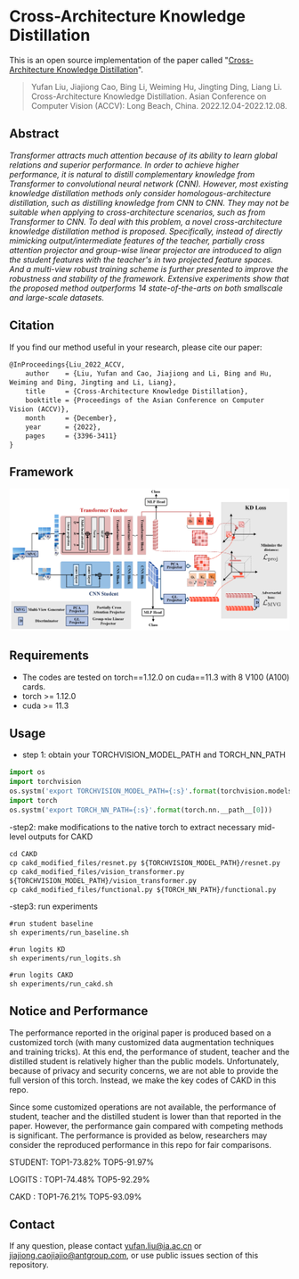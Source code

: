 # Cross-Architecture Knowledge Distillation

This is an open source implementation of the paper called "[Cross-Architecture Knowledge Distillation](https://openaccess.thecvf.com/content/ACCV2022/html/Liu_Cross-Architecture_Knowledge_Distillation_ACCV_2022_paper.html)".

> Yufan Liu, Jiajiong Cao, Bing Li, Weiming Hu, Jingting Ding, Liang Li. Cross-Architecture Knowledge Distillation. Asian Conference on Computer Vision (ACCV): Long Beach, China. 2022.12.04-2022.12.08.

## Abstract
*Transformer attracts much attention because of its ability to learn global relations and superior performance. In order to achieve higher performance, it is natural to distill complementary knowledge from Transformer to convolutional neural network (CNN). However, most existing knowledge distillation methods only consider homologous-architecture distillation, such as distilling knowledge from CNN to CNN. They may not be suitable when applying to cross-architecture scenarios, such as from Transformer to CNN. To deal with this problem, a novel cross-architecture knowledge distillation method is proposed. Specifically, instead of directly mimicking output/intermediate features of the teacher, partially cross attention projector and group-wise linear projector are introduced to align the student features with the teacher's in two projected feature spaces. And a multi-view robust training scheme is further presented to improve the robustness and stability of the framework. Extensive experiments
show that the proposed method outperforms 14 state-of-the-arts on both smallscale and large-scale datasets.*

## Citation
If you find our method useful in your research, please cite our paper: 
````
@InProceedings{Liu_2022_ACCV,
    author    = {Liu, Yufan and Cao, Jiajiong and Li, Bing and Hu, Weiming and Ding, Jingting and Li, Liang},
    title     = {Cross-Architecture Knowledge Distillation},
    booktitle = {Proceedings of the Asian Conference on Computer Vision (ACCV)},
    month     = {December},
    year      = {2022},
    pages     = {3396-3411}
}
````

## Framework
![Framework](./img/framework.png "Framework")

## Requirements

- The codes are tested on torch==1.12.0 on cuda==11.3 with 8 V100 (A100) cards.
- torch >= 1.12.0
- cuda >= 11.3

## Usage
- step 1: obtain your TORCHVISION_MODEL_PATH and TORCH_NN_PATH
```python
import os
import torchvision
os.systm('export TORCHVISION_MODEL_PATH={:s}'.format(torchvision.models.__path__[0]))
import torch
os.systm('export TORCH_NN_PATH={:s}'.format(torch.nn.__path__[0]))
```
-step2: make modifications to the native torch to extract necessary mid-level outputs for CAKD
```shell
cd CAKD
cp cakd_modified_files/resnet.py ${TORCHVISION_MODEL_PATH}/resnet.py
cp cakd_modified_files/vision_transformer.py ${TORCHVISION_MODEL_PATH}/vision_transformer.py
cp cakd_modified_files/functional.py ${TORCH_NN_PATH}/functional.py
```

-step3: run experiments
```shell
#run student baseline
sh experiments/run_baseline.sh
```
```shell
#run logits KD
sh experiments/run_logits.sh
```
```shell
#run logits CAKD
sh experiments/run_cakd.sh
```

## Notice and Performance
The performance reported in the original paper is produced based on a customized torch (with many customized data augmentation techniques and training tricks). At this end, the performance of student, teacher and the distilled student is relatively higher than the public models. Unfortunately, because of privacy and security concerns, we are not able to provide the full version of this torch. Instead, we make the key codes of CAKD in this repo.

Since some customized operations are not available, the performance of student, teacher and the distilled student is lower than that reported in the paper. However, the performance gain compared with competing methods is significant. The performance is provided as below, researchers may consider the reproduced performance in this repo for fair comparisons.

STUDENT: TOP1-73.82% TOP5-91.97%

LOGITS : TOP1-74.48% TOP5-92.29%

CAKD   : TOP1-76.21% TOP5-93.09%

## Contact
If any question, please contact yufan.liu@ia.ac.cn or jiajiong.caojiajio@antgroup.com, or use public issues section of this repository.
